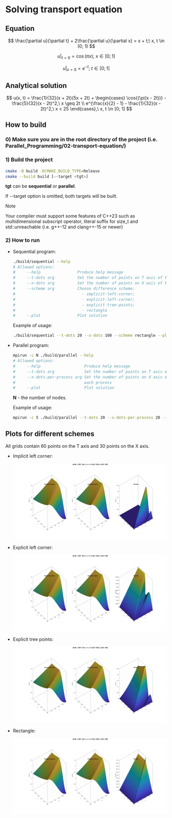 # Solving transport equation

## Equation

$$ \frac{\partial u}{\partial t} + 2\frac{\partial u}{\partial x} = x + t;\ x, t \in (0; 1) $$

$$u|_{t = 0} = \cos{(\pi x)};\ x \in [0; 1]$$

$$u|_{x = 0} = e^{-t};\ t \in [0; 1]$$

## Analytical solution

$$
u(x, t) = \frac{1}{32}(x + 2t)(5x + 2t) +
\begin{cases}
    \cos{(\pi(x - 2t))} - \frac{5}{32}(x - 2t)^2,\ x \geq 2t \\
    e^{\frac{x}{2} - 1} - \frac{1}{32}(x - 2t)^2,\ x < 25
\end{cases},\
x, t \in [0; 1]
$$

## How to build

### 0) Make sure you are in the root directory of the project (i.e. Parallel_Programming/02-transport-equation/)

### 1) Build the project

```bash
cmake -B build -DCMAKE_BUILD_TYPE=Release
cmake --build build [--target <tgt>]
```

**tgt** can be **sequential** or **parallel**.

If --target option is omitted, both targets will be built.

> [!NOTE]
> Your compiler must support some features of C++23 such as multidimensional subscript operator,
literal suffix for size_t and std::unreachable (i.e. g++-12 and clang++-15 or newer)

### 2) How to run

- Sequential program:

    ```bash
    ./build/sequential --help
    # Allowed options:
    #     --help                Produce help message
    #     --t-dots arg          Set the number of points on T axis of the grid
    #     --x-dots arg          Set the number of points on X axis of the grid
    #     --scheme arg          Choose difference scheme:
    #                             - implicit-left-corner;
    #                             - explicit-left-corner;
    #                             - explicit-tree-points;
    #                             - rectangle
    #     --plot                Plot solution
    ```

    Example of usage:

    ```bash
    ./build/sequential --t-dots 20 --x-dots 100 --scheme rectangle --plot
    ```

- Parallel program:

    ```bash
    mpirun -c N ./build/parallel --help
    # Allowed options:
    #     --help                   Produce help message
    #     --t-dots arg             Set the number of points on T axis of the grid.
    #     --x-dots-per-process arg Set the number of points on X axis of the grid for
    #                              each process
    #     --plot                   Plot solution
    ```

    **N** - the number of nodes.

    Example of usage:

    ```bash
    mpirun -c 5 ./build/parallel --t-dots 20 --x-dots-per-process 20 --plot
    ```

## Plots for different schemes

All grids contain 60 points on the T axis and 30 points on the X axis.

- Implicit left corner:

    ![ilc](./pictures/implicit-left-corner.png)

- Explicit left corner:

    ![elc](./pictures/explicit-left-corner.png)

- Explicit tree points:

    ![etp](./pictures/explicit-tree-points.png)

- Rectangle:

    ![r](./pictures/rectangle.png)

